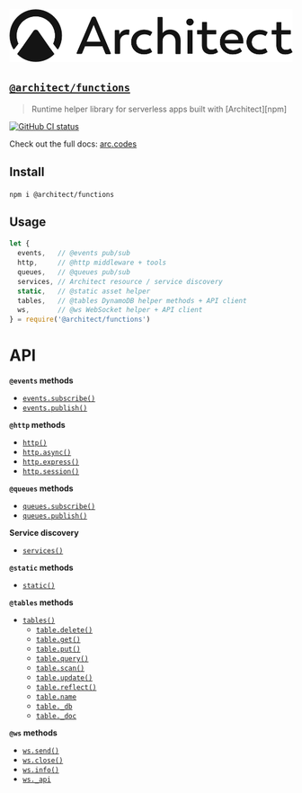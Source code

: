 <picture>
  <source media="(prefers-color-scheme: dark)" srcset="https://github.com/architect/assets.arc.codes/raw/main/public/architect-logo-light-500b%402x.png">
  <img alt="Architect Logo" src="https://github.com/architect/assets.arc.codes/raw/main/public/architect-logo-500b%402x.png">
</picture>

## [`@architect/functions`](https://www.npmjs.com/package/@architect/functions)

> Runtime helper library for serverless apps built with [Architect][npm]

[![GitHub CI status](https://github.com/architect/functions/workflows/Node%20CI/badge.svg)](https://github.com/architect/functions/actions?query=workflow%3A%22Node+CI%22)

Check out the full docs: [arc.codes](https://arc.codes)


## Install

`npm i @architect/functions`


## Usage

```js
let {
  events,   // @events pub/sub
  http,     // @http middleware + tools
  queues,   // @queues pub/sub
  services, // Architect resource / service discovery
  static,   // @static asset helper
  tables,   // @tables DynamoDB helper methods + API client
  ws,       // @ws WebSocket helper + API client
} = require('@architect/functions')
```


# API

**`@events` methods**
- [`events.subscribe()`](https://arc.codes/docs/en/reference/runtime-helpers/node.js#arc.events.subscribe)
- [`events.publish()`](https://arc.codes/docs/en/reference/runtime-helpers/node.js#arc.events.publish)

**`@http` methods**
- [`http()`](https://arc.codes/docs/en/reference/runtime-helpers/node.js#arc.http)
- [`http.async()`](https://arc.codes/docs/en/reference/runtime-helpers/node.js#arc.http.async)
- [`http.express()`](https://arc.codes/docs/en/reference/runtime-helpers/node.js#arc.http.express)
- [`http.session()`](https://arc.codes/docs/en/reference/runtime-helpers/node.js#arc.http.session)

**`@queues` methods**
- [`queues.subscribe()`](https://arc.codes/docs/en/reference/runtime-helpers/node.js#arc.queues.subscribe)
- [`queues.publish()`](https://arc.codes/docs/en/reference/runtime-helpers/node.js#arc.queues.publish)

**Service discovery**
- [`services()`](https://arc.codes/docs/en/reference/runtime-helpers/node.js#arc.services)

**`@static` methods**
- [`static()`]([#static](https://arc.codes/docs/en/reference/runtime-helpers/node.js#arc.static))

**`@tables` methods**
- [`tables()`](https://arc.codes/docs/en/reference/runtime-helpers/node.js#arc.tables)
  - [`table.delete()`](https://arc.codes/docs/en/reference/runtime-helpers/node.js#arc.tables)
  - [`table.get()`](https://arc.codes/docs/en/reference/runtime-helpers/node.js#arc.tables)
  - [`table.put()`](https://arc.codes/docs/en/reference/runtime-helpers/node.js#arc.tables)
  - [`table.query()`](https://arc.codes/docs/en/reference/runtime-helpers/node.js#arc.tables)
  - [`table.scan()`](https://arc.codes/docs/en/reference/runtime-helpers/node.js#arc.tables)
  - [`table.update()`](https://arc.codes/docs/en/reference/runtime-helpers/node.js#arc.tables)
  - [`table.reflect()`](https://arc.codes/docs/en/reference/runtime-helpers/node.js#arc.tables)
  - [`table.name`](https://arc.codes/docs/en/reference/runtime-helpers/node.js#arc.tables)
  - [`table._db`](https://arc.codes/docs/en/reference/runtime-helpers/node.js#arc.tables)
  - [`table._doc`](https://arc.codes/docs/en/reference/runtime-helpers/node.js#arc.tables)

**`@ws` methods**
- [`ws.send()`](#https://arc.codes/docs/en/reference/runtime-helpers/node.js#arc.ws.send)
- [`ws.close()`](#https://arc.codes/docs/en/reference/runtime-helpers/node.js#arc.ws.close)
- [`ws.info()`](#https://arc.codes/docs/en/reference/runtime-helpers/node.js#arc.ws.info)
- [`ws._api`](#https://arc.codes/docs/en/reference/runtime-helpers/node.js#arc.ws.api)

